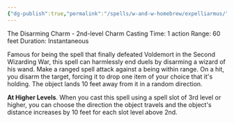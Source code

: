 ```yaml
---
{"dg-publish":true,"permalink":"/spells/w-and-w-homebrew/expelliarmus/"}
---
```


The Disarming Charm - 2nd-level Charm
Casting Time: 1 action
Range: 60 feet
Duration: Instantaneous

Famous for being the spell that finally defeated Voldemort in the Second Wizarding War, this spell can harmlessly end duels by disarming a wizard of his wand. Make a ranged spell attack against a being within range. On a hit, you disarm the target, forcing it to drop one item of your choice that it's holding. The object lands 10 feet away from it in a random direction.

**At Higher Levels**. When you cast this spell using a spell slot of 3rd level or higher, you can choose the direction the object travels and the object's distance increases by 10 feet for each slot level above 2nd.